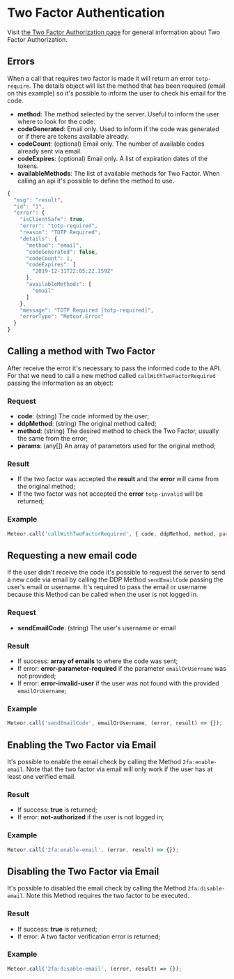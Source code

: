 # Two Factor Authentication

Visit [the Two Factor Authorization page](../../../getting-started/miscellaneous-dev-guides/two-factor-authentication.md) for general information about Two Factor Authorization.

## Errors

When a call that requires two factor is made it will return an error `totp-require`. The details object will list the method that has been required \(email on this example\) so it's possible to inform the user to check his email for the code.

* **method**: The method selected by the server. Useful to inform the user where to look for the code.
* **codeGenerated**: Email only. Used to inform if the code was generated or if there are tokens available already.
* **codeCount**: \(optional\) Email only. The number of available codes already sent via email.
* **codeExpires**: \(optional\) Email only. A list of expiration dates of the tokens.
* **availableMethods**: The list of available methods for Two Factor. When calling an api it's possible to define the method to use.

```javascript
{
  "msg": "result",
  "id": "1",
  "error": {
    "isClientSafe": true,
    "error": "totp-required",
    "reason": "TOTP Required",
    "details": {
      "method": "email",
      "codeGenerated": false,
      "codeCount": 1,
      "codeExpires": [
        "2019-12-31T22:05:22.159Z"
      ],
      "availableMethods": [
        "email"
      ]
    },
    "message": "TOTP Required [totp-required]",
    "errorType": "Meteor.Error"
  }
}
```

## Calling a method with Two Factor

After receive the error it's necessary to pass the informed code to the API. For that we need to call a new method called `callWithTwoFactorRequired` passing the information as an object:

### Request

* **code**: \(string\) The code informed by the user;
* **ddpMethod**: \(string\) The original method called;
* **method**: \(string\) The desired method to check the Two Factor, usually the same from the error;
* **params**: \(any\[\]\) An array of parameters used for the original method;

### Result

* If the two factor was accepted the **result** and the **error** will came from the original method;
* If the two factor was not accepted the **error** `totp-invalid` will be returned;

### Example

```javascript
Meteor.call('callWithTwoFactorRequired', { code, ddpMethod, method, params: args }, (error, result) => {});
```

## Requesting a new email code

If the user didn't receive the code it's possible to request the server to send a new code via email by calling the DDP Method `sendEmailCode` passing the user's email or username. It's required to pass the email or username because this Method can be called when the user is not logged in.

### Request

* **sendEmailCode**: \(string\) The user's username or email

### Result

* If success: **array of emails** to where the code was sent;
* If error: **error-parameter-required** if the parameter `emailOrUsername` was not provided;
* If error: **error-invalid-user** if the user was not found with the provided `emailOrUsername`;

### Example

```javascript
Meteor.call('sendEmailCode', emailOrUsername, (error, result) => {});
```

## Enabling the Two Factor via Email

It's possible to enable the email check by calling the Method `2fa:enable-email`. Note that the two factor via email will only work if the user has at least one verified email.

### Result

* If success: **true** is returned;
* If error: **not-authorized** if the user is not logged in;

### Example

```javascript
Meteor.call('2fa:enable-email', (error, result) => {});
```

## Disabling the Two Factor via Email

It's possible to disabled the email check by calling the Method `2fa:disable-email`. Note this Method requires the two factor to be executed.

### Result

* If success: **true** is returned;
* If error: A two factor verification error is returned;

### Example

```javascript
Meteor.call('2fa:disable-email', (error, result) => {});
```

